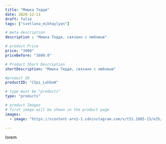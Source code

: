 ```yaml
---
title: "Мишка Тедди"
date: 2020-12-11
draft: false
tags: ["svetlana_mikhaylyan"]

# meta description
description : "Мишка Тедди, связано с любовью"

# product Price
price: "3000"
priceBefore: "3600.0"

# Product Short Description
shortDescription: "Мишка Тедди, связано с любовью"

#product ID
productID: "CIpi_LuhboW"

# type must be "products"
type: "products"

# product Images
# first image will be shown in the product page
images:
  - image: "https://scontent-arn2-1.cdninstagram.com/v/t51.2885-15/e35/130844709_893485551458230_6808552746915482565_n.jpg?se=7&tp=1&_nc_ht=scontent-arn2-1.cdninstagram.com&_nc_cat=110&_nc_ohc=67jsKnw4dQ8AX9I2N3h&oh=3a9d517ccffa7b10c3356e3f1cd16917&oe=60740305&ig_cache_key=MjQ2MTY1MjU0NjgzNDc3NDU1MA%3D%3D.2"

---
```

lorem
